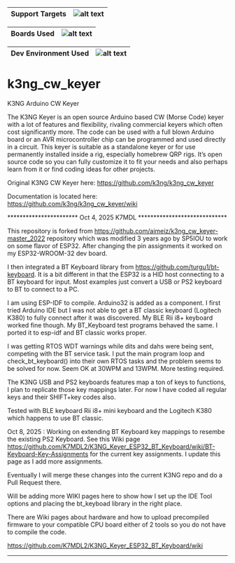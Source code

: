 | Support Targets | ![alt text][esp32] |
| --- | --- |

| Boards Used | ![alt text][esp32-WROOM-32]|
| --- | --- |

| Dev Environment Used | ![alt text][ESP-IDF]|
| --- | --- |


[esp32]: https://img.shields.io/badge/ESP32-green "ESP32"
[esp32-WROOM-32]: https://img.shields.io/badge/ESP32--WROOM--32-orange "ESP32-WROOM-32"
[ESP-IDF]: https://img.shields.io/badge/ESP--IDF-cyan "ESP-IDF"

# k3ng_cw_keyer
K3NG Arduino CW Keyer

The K3NG Keyer is an open source Arduino based CW (Morse Code) keyer with a lot of features and flexibility, rivaling commercial keyers which often cost significantly more. The code can be used with a full blown Arduino board or an AVR microcontroller chip can be programmed and used directly in a circuit. This keyer is suitable as a standalone keyer or for use permanently installed inside a rig, especially homebrew QRP rigs. It’s open source code so you can fully customize it to fit your needs and also perhaps learn from it or find coding ideas for other projects.

Original K3NG CW Keyer here: https://github.com/k3ng/k3ng_cw_keyer

Documentation is located here: https://github.com/k3ng/k3ng_cw_keyer/wiki



***********************  Oct 4, 2025  K7MDL *****************************

This repository is forked from https://github.com/aimeiz/k3ng_cw_keyer-master_2022 repository which was modified 3 years ago by SP5IOU to work on some flavor of ESP32.  After changing the pin assignments it worked on my ESP32-WROOM-32 dev board.  

I then integrated a BT Keyboard library from https://github.com/turgu1/bt-keyboard.  It is a bit different in that the ESP32 is a HID host connecting to a BT keyboard for input.  Most examples just convert a USB or PS2 keyboard to BT to connect to a PC.   

I am using ESP-IDF to compile.  Arduino32 is added as a component.  I first tried Arduino IDE but I was not able to get a BT classic keyboard (Logitech K380) to fully connect after it was discovered.  My BLE Rii i8+ keyboard worked fine though.  My BT_Keyboard test programs behaved the same.   I ported it to esp-idf and BT classic works proper.

I was getting RTOS WDT warnings while dits and dahs were being sent, competing with the BT service task.   I put the main program loop and check_bt_keyboard() into their own RTOS tasks and the problem seems to be solved for now. Seem OK at 30WPM and 13WPM.  More testing required.

The K3NG USB and PS2 keyboards features map a ton of keys to functions, I plan to replicate those key mappings later.  For now I have coded all regular keys and their SHIFT+key codes also.

Tested with BLE keyboard Rii i8+ mini keyboard and the Logitech K380 which happens to use BT classic.

Oct 8, 2025 : Working on extending BT Keyboard key mappings to resembe the existing PS2 Keyboard.  See this Wiki page https://github.com/K7MDL2/K3NG_Keyer_ESP32_BT_Keyboard/wiki/BT-Keyboard-Key-Assignments for the current key assignments. I update this page as I add more assignments.

Eventually I will merge these changes into the current K3NG repo and do a Pull Request there.

Will be adding more WIKI pages here to show how I set up the IDE Tool options and placing the bt_keyboad library in the right place.  

There are Wiki pages about hardware and how to upload precompiled firmware to your compatible CPU board either of 2 tools so you do not have to compile the code.

https://github.com/K7MDL2/K3NG_Keyer_ESP32_BT_Keyboard/wiki


*************************************************************************
